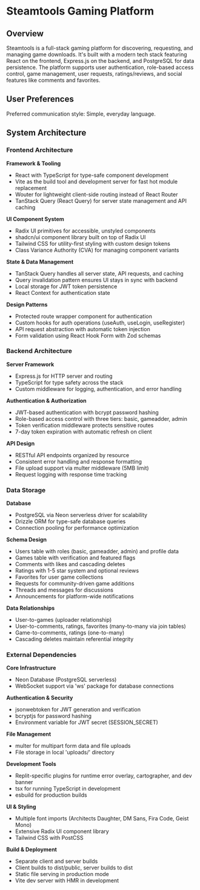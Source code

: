 # Steamtools Gaming Platform

## Overview

Steamtools is a full-stack gaming platform for discovering, requesting, and managing game downloads. It's built with a modern tech stack featuring React on the frontend, Express.js on the backend, and PostgreSQL for data persistence. The platform supports user authentication, role-based access control, game management, user requests, ratings/reviews, and social features like comments and favorites.

## User Preferences

Preferred communication style: Simple, everyday language.

## System Architecture

### Frontend Architecture

**Framework & Tooling**
- React with TypeScript for type-safe component development
- Vite as the build tool and development server for fast hot module replacement
- Wouter for lightweight client-side routing instead of React Router
- TanStack Query (React Query) for server state management and API caching

**UI Component System**
- Radix UI primitives for accessible, unstyled components
- shadcn/ui component library built on top of Radix UI
- Tailwind CSS for utility-first styling with custom design tokens
- Class Variance Authority (CVA) for managing component variants

**State & Data Management**
- TanStack Query handles all server state, API requests, and caching
- Query invalidation pattern ensures UI stays in sync with backend
- Local storage for JWT token persistence
- React Context for authentication state

**Design Patterns**
- Protected route wrapper component for authentication
- Custom hooks for auth operations (useAuth, useLogin, useRegister)
- API request abstraction with automatic token injection
- Form validation using React Hook Form with Zod schemas

### Backend Architecture

**Server Framework**
- Express.js for HTTP server and routing
- TypeScript for type safety across the stack
- Custom middleware for logging, authentication, and error handling

**Authentication & Authorization**
- JWT-based authentication with bcrypt password hashing
- Role-based access control with three tiers: basic, gameadder, admin
- Token verification middleware protects sensitive routes
- 7-day token expiration with automatic refresh on client

**API Design**
- RESTful API endpoints organized by resource
- Consistent error handling and response formatting
- File upload support via multer middleware (5MB limit)
- Request logging with response time tracking

### Data Storage

**Database**
- PostgreSQL via Neon serverless driver for scalability
- Drizzle ORM for type-safe database queries
- Connection pooling for performance optimization

**Schema Design**
- Users table with roles (basic, gameadder, admin) and profile data
- Games table with verification and featured flags
- Comments with likes and cascading deletes
- Ratings with 1-5 star system and optional reviews
- Favorites for user game collections
- Requests for community-driven game additions
- Threads and messages for discussions
- Announcements for platform-wide notifications

**Data Relationships**
- User-to-games (uploader relationship)
- User-to-comments, ratings, favorites (many-to-many via join tables)
- Game-to-comments, ratings (one-to-many)
- Cascading deletes maintain referential integrity

### External Dependencies

**Core Infrastructure**
- Neon Database (PostgreSQL serverless)
- WebSocket support via 'ws' package for database connections

**Authentication & Security**
- jsonwebtoken for JWT generation and verification
- bcryptjs for password hashing
- Environment variable for JWT secret (SESSION_SECRET)

**File Management**
- multer for multipart form data and file uploads
- File storage in local 'uploads/' directory

**Development Tools**
- Replit-specific plugins for runtime error overlay, cartographer, and dev banner
- tsx for running TypeScript in development
- esbuild for production builds

**UI & Styling**
- Multiple font imports (Architects Daughter, DM Sans, Fira Code, Geist Mono)
- Extensive Radix UI component library
- Tailwind CSS with PostCSS

**Build & Deployment**
- Separate client and server builds
- Client builds to dist/public, server builds to dist
- Static file serving in production mode
- Vite dev server with HMR in development